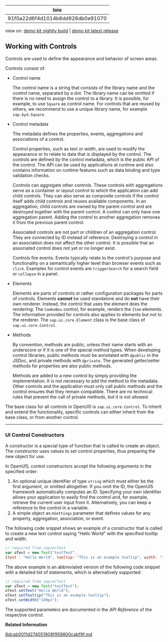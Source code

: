 <!-- loio91f0a22d6f4d1014b6dd926db0e91070 -->

| loio |
| -----|
| 91f0a22d6f4d1014b6dd926db0e91070 |

<div id="loio">

view on: [demo kit nightly build](https://openui5nightly.hana.ondemand.com/#/topic/91f0a22d6f4d1014b6dd926db0e91070) | [demo kit latest release](https://openui5.hana.ondemand.com/#/topic/91f0a22d6f4d1014b6dd926db0e91070)</div>

## Working with Controls

Controls are used to define the appearance and behavior of screen areas.

Controls consist of:

-   Control name

    The control name is a string that consists of the library name and the control name, separated by a dot. The library name can be omitted if there is no need to assign the control to a library. It is possible, for example, to use `Square` as control name. For controls that are reused by others, we recommend to use a unique library name, for example `sap.byd.Square`.

-   Control metadata

    The metadata defines the properties, events, aggregations and associations of a control.

    Control properties, such as text or width, are used to modify the appearance or to relate to data that is displayed by the control. The controls are defined by the control metadata, which is the public API of the control. The API can be used by applications at runtime and also contains information on runtime features such as data binding and type validation checks.

    Controls can aggregate other controls. These controls with aggregations serve as a container or layout control to which the application can add child controls. They can also serve as composite controls if the control itself adds child controls and reuses available components. In an aggregation, child controls are owned by the parent control and are destroyed together with the parent control. A control can only have one aggregation parent. Adding the control to another aggregation removes it from the previous parent control.

    Associated controls are not part or children of an aggregation control. They are connected by ID instead of reference. Destroying a control in an association does not affect the other control. It is possible that an associated control does not yet or no longer exist.

    Controls fire events. Events typically relate to the control's purpose and functionality on a semantically higher level than browser events such as `click`. Examples for control events are `triggerSearch` for a search field or `collapse` in a panel.

-   Elements

    Elements are parts of controls or rather configuration packages for parts of controls. Elements **cannot** be used standalone and do **not** have their own renderer. Instead, the control that uses the element does the rendering: The `ComboBox` control, for example, renders the `Item` elements. The information provided for controls also applies to elements but not to the renderer. The `sap.ui.core.Element` class is the base class of `sap.ui.core.Control`.

-   Methods

    By convention, methods are public, unless their name starts with an underscore or if it is one of the special method types. When developing control libraries, public methods must be annotated with `@public` in the JSDoc, and private methods with `@private`. The generated getter/setter methods for properties are also public methods.

    Methods are added to a new control by simply providing the implementation. It is not necessary to add the method to the metadata. Other controls and the application must only call public methods and the control ensures that they remain compatible. There are no technical rules that prevent the call of private methods, but it is not allowed.


The base class for all controls in OpenUI5 is `sap.ui.core.Control`. To inherit and extend the functionality, specific controls can either inherit from the base class, or from another control.

***

### UI Control Constructors

A constructor is a special type of function that is called to create an object. The constructor uses values to set control properties, thus preparing the new object for use.

In OpenUI5, control constructors accept the following arguments in the specified order:

1.  An optional unique identifier of type `string` which must either be the first argument, or omitted altogether. If you omit the ID, the OpenUI5 framework automatically computes an ID. Specifying your own identifier allows your application to easily find the control and, for example, retrieve the current user input from it. Alternatively, you can keep a reference to the control in a variable.
2.  A simple object as `mSettings` parameter that defines values for any property, aggregation, association, or event.

The following code snippet shows an example of a constructor that is called to create a new text control saying "Hello World" with the specified tooltip and width:

``` js
// required from sap/m/Text
var oText = new Text("testText",
{text : "Hello World", tooltip: "This is an example tooltip", width: "100px"});
```

The above example is an abbreviated version of the following code snippet with a detailed list of statements, which is alternatively supported:

``` js
// required from sap/m/Text
var oText = new Text("testText"); 
oText.setText("Hello World");
oText.setTooltip("This is an example tooltip");
oText.setWidth("100px");
```

The supported parameters are documented in the *API Reference* of the respective control.

**Related Information**  


[8dcab0011d274051808f959800cabf9f.md](8dcab0011d274051808f959800cabf9f.md)


